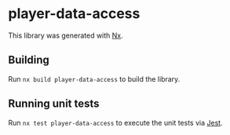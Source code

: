 # player-data-access

This library was generated with [Nx](https://nx.dev).

## Building

Run `nx build player-data-access` to build the library.

## Running unit tests

Run `nx test player-data-access` to execute the unit tests via [Jest](https://jestjs.io).
